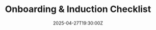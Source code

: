 ---
title: Onboarding & Induction Checklist
linkTitle: Onboarding & Induction Checklist
date: '2025-04-27T19:30:00Z'
weight: 1
description: No content
draft: false
ref: onboarding--induction-checklist
---